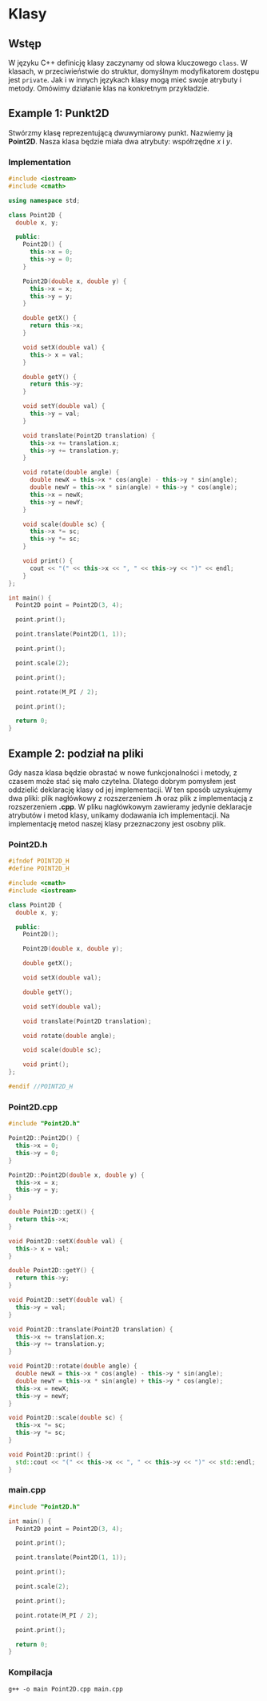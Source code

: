 # Klasy

## Wstęp

W języku C++ definicję klasy zaczynamy od słowa kluczowego ``class``.
W klasach, w przeciwieństwie do struktur, domyślnym modyfikatorem dostępu jest ``private``.
Jak i w innych językach klasy mogą mieć swoje atrybuty i metody.
Omówimy działanie klas na konkretnym przykładzie.

## Example 1: Punkt2D

Stwórzmy klasę reprezentującą dwuwymiarowy punkt.
Nazwiemy ją **Point2D**.
Nasza klasa będzie miała dwa atrybuty: współrzędne $x$ i $y$.

### Implementation

```cpp
#include <iostream>
#include <cmath>

using namespace std;

class Point2D {
  double x, y;

  public:
    Point2D() {
      this->x = 0;
      this->y = 0;
    }

    Point2D(double x, double y) {
      this->x = x;
      this->y = y;
    }

    double getX() {
      return this->x;
    }

    void setX(double val) {
      this-> x = val;
    }

    double getY() {
      return this->y;
    }

    void setY(double val) {
      this->y = val;
    }

    void translate(Point2D translation) {
      this->x += translation.x;
      this->y += translation.y;
    }

    void rotate(double angle) {
      double newX = this->x * cos(angle) - this->y * sin(angle);
      double newY = this->x * sin(angle) + this->y * cos(angle);
      this->x = newX;
      this->y = newY;
    }

    void scale(double sc) {
      this->x *= sc;
      this->y *= sc;
    }

    void print() {
      cout << "(" << this->x << ", " << this->y << ")" << endl;
    }
};

int main() {
  Point2D point = Point2D(3, 4);

  point.print();

  point.translate(Point2D(1, 1));

  point.print();

  point.scale(2);

  point.print();

  point.rotate(M_PI / 2);

  point.print();

  return 0;
}
```

## Example 2: podział na pliki

Gdy nasza klasa będzie obrastać w nowe funkcjonalności i metody, z czasem może stać się mało czytelna.
Dlatego dobrym pomysłem jest oddzielić deklarację klasy od jej implementacji.
W ten sposób uzyskujemy dwa pliki: plik nagłówkowy z rozszerzeniem **.h** oraz plik z implementacją z rozszerzeniem **.cpp**.
W pliku nagłówkowym zawieramy jedynie deklaracje atrybutów i metod klasy, unikamy dodawania ich implementacji.
Na implementację metod naszej klasy przeznaczony jest osobny plik.

### Point2D.h

```cpp
#ifndef POINT2D_H
#define POINT2D_H

#include <cmath>
#include <iostream>

class Point2D {
  double x, y;

  public:
    Point2D();

    Point2D(double x, double y);

    double getX();

    void setX(double val);

    double getY();

    void setY(double val);

    void translate(Point2D translation);

    void rotate(double angle);

    void scale(double sc);

    void print();
};

#endif //POINT2D_H
```

### Point2D.cpp

```cpp
#include "Point2D.h"

Point2D::Point2D() {
  this->x = 0;
  this->y = 0;
}

Point2D::Point2D(double x, double y) {
  this->x = x;
  this->y = y;
}

double Point2D::getX() {
  return this->x;
}

void Point2D::setX(double val) {
  this-> x = val;
}

double Point2D::getY() {
  return this->y;
}

void Point2D::setY(double val) {
  this->y = val;
}

void Point2D::translate(Point2D translation) {
  this->x += translation.x;
  this->y += translation.y;
}

void Point2D::rotate(double angle) {
  double newX = this->x * cos(angle) - this->y * sin(angle);
  double newY = this->x * sin(angle) + this->y * cos(angle);
  this->x = newX;
  this->y = newY;
}

void Point2D::scale(double sc) {
  this->x *= sc;
  this->y *= sc;
}

void Point2D::print() {
  std::cout << "(" << this->x << ", " << this->y << ")" << std::endl;
}

```

### main.cpp

```cpp
#include "Point2D.h"

int main() {
  Point2D point = Point2D(3, 4);

  point.print();

  point.translate(Point2D(1, 1));

  point.print();

  point.scale(2);

  point.print();

  point.rotate(M_PI / 2);

  point.print();

  return 0;
}
```

### Kompilacja

```
g++ -o main Point2D.cpp main.cpp
```